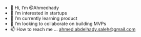 - 👋 Hi, I’m @Ahmedhady
- 👀 I’m interested in startups
- 🌱 I’m currently learning product 
- 💞️ I’m looking to collaborate on building MVPs
- 📫 How to reach me ... ahmed.abdelhady.saleh@gmail.com

<!---
Ahmedhady/Ahmedhady is a ✨ special ✨ repository because its `README.md` (this file) appears on your GitHub profile.
You can click the Preview link to take a look at your changes.
--->
